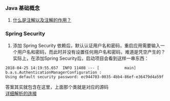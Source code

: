 ### Java 基础概念
1. [什么是注解以及注解的作用？](https://blog.csdn.net/briblue/article/details/73824058)


### Spring Security
1. 添加 Spring Security 依赖后，默认认证用户名和密码，重启应用需要输入一个用户名和密码，而此时并没有设置任何用户名和密码，难道是凭空产生的？  
  实际上，在添加Spring Security后，启动项目会看到这样一串东西：

  ```
  2018-04-25 14:19:55.657  INFO 11408 --- [           main] b.a.s.AuthenticationManagerConfiguration : 
  Using default security password: ec944703-0035-4bb4-86ef-e36479d4a59f
  ```

  答案其实就包含在这里，上面那个类就是对应的源码  
  [详细解析的连接](https://www.jianshu.com/p/08cc28921fd0)

